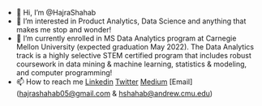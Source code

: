 - 👋 Hi, I’m @HajraShahab
- 👀 I’m interested in Product Analytics, Data Science and anything that makes me stop and wonder!
- 🌱 I’m currently enrolled in MS Data Analytics program at Carnegie Mellon University (expected graduation May 2022). The Data Analytics track is a highly selective STEM certified program that includes robust coursework in data mining & machine learning, statistics & modeling, and computer programming!
- 📫 How to reach me 
[Linkedin](https://www.linkedin.com/in/hajrashahab/)
[Twitter](https://twitter.com/HajraShahab)
[Medium](https://hajrashahab.medium.com/)
[Email](hajrashahab05@gmail.com & hshahab@andrew.cmu.edu)

<!---
HajraShahab/HajraShahab is a ✨ special ✨ repository because its `README.md` (this file) appears on your GitHub profile.
You can click the Preview link to take a look at your changes.
--->
